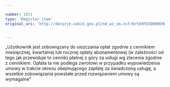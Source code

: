 ```yaml
---

number: 1031
type: 'Register item'
original_uri: 'http://decyzje.uokik.gov.pl/nd_wz_um.nsf/0/549FE58000D9DA77C12572DD003297B3?OpenDocument'


---
```


„Użytkownik jest zobowiązany do uiszczania opłat zgodnie z cennikiem miesięcznej, kwartalnej lub rocznej opłaty abonamentowej (w zależności od tego jak przewiduje to cennik) płatnej z góry za usługi wg zlecenia zgodnie z cennikiem. Opłata ta nie podlega zwrotowi w przypadku wypowiedzenia umowy w trakcie okresu obejmującego zapłatę za świadczoną usługę, a wszelkie zobowiązania powstałe przed rozwiązaniem umowy są wymagalne”
